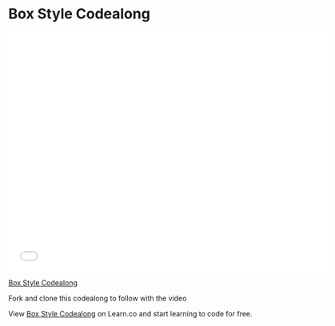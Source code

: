 # Box Style Codealong 

<iframe width="640" height="480" src="//www.youtube.com/embed/Y4El1I-hagQ?rel=0&modestbranding=1" frameborder="0" allowfullscreen></iframe><p><a href="https://www.youtube.com/watch?v=Y4El1I-hagQ">Box Style Codealong</a></p>


Fork and clone this codealong to follow with the video

<p data-visibility='hidden'>View <a href='https://learn.co/lessons/box-style-codealong' title='Box Style Codealong'>Box Style Codealong</a> on Learn.co and start learning to code for free.</p>

